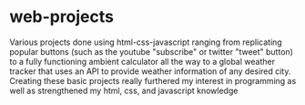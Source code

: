 # web-projects

Various projects done using html-css-javascript ranging from replicating popular buttons (such as the youtube "subscribe" or twitter "tweet" button)
to a fully functioning ambient calculator all the way to a global weather tracker that uses an API to provide weather information of any desired city.
Creating these basic projects really furthered my interest in programming as well as strengthened my html, css, and javascript knowledge
